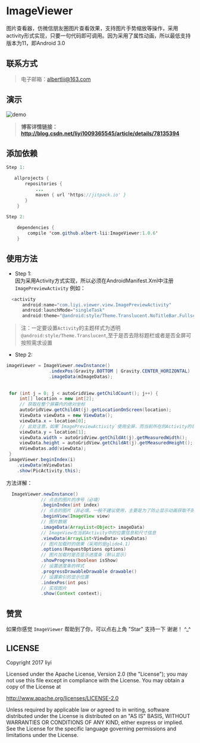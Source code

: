 # ImageViewer
图片查看器，仿微信朋友圈图片查看效果，支持图片手势缩放等操作，采用activity形式实现，只要一句代码即可调用。因为采用了属性动画，所以最低支持版本为11，即Android 3.0

## 联系方式
>电子邮箱：albertlii@163.com

## 演示
![demo](https://github.com/albert-lii/ImageViewer/blob/master/screenshot/demo.gif)
> **博客详情链接：http://blog.csdn.net/liyi1009365545/article/details/78135394**

## 添加依赖
```java
Step 1:

   allprojects {
       repositories {
           ...
           maven { url 'https://jitpack.io' }
       }
    }
    
Step 2:

    dependencies {
        compile 'com.github.albert-lii:ImageViewer:1.0.6'
    }
```

## 使用方法
- Step 1:  
因为采用Activity方式实现，所以必须在AndroidManifest.Xml中注册`ImagePreviewActivity`
例如：  
```java
  <activity
      android:name="com.liyi.viewer.view.ImagePreviewActivity"
      android:launchMode="singleTask"
      android:theme="@android:style/Theme.Translucent.NoTitleBar.Fullscreen" />
```  
>注：一定要设置`Activity`的主题样式为透明`@android:style/Theme.Translucent`,至于是否去除标题栏或者是否全屏可按照需求设置  

- Step 2:
```java
imageViewer = ImageViewer.newInstance()
                .indexPos(Gravity.BOTTOM | Gravity.CENTER_HORIZONTAL)
                .imageData(mImageDatas);
                
                
 for (int j = 0; j < autoGridView.getChildCount(); j++) {
     int[] location = new int[2];
     // 获取在整个屏幕内的绝对坐标
     autoGridView.getChildAt(j).getLocationOnScreen(location);
     ViewData viewData = new ViewData();
     viewData.x = location[0];
     // 此处注意，如果`ImagePreviewActivity`使用全屏，而当前所在的Activity的状态栏独自占有高度，则还要减去状态栏的高度
     viewData.y = location[1];
     viewData.width = autoGridView.getChildAt(j).getMeasuredWidth();
     viewData.height = autoGridView.getChildAt(j).getMeasuredHeight();
     mViewDatas.add(viewData);
 }
 imageViewer.beginIndex(i)
    .viewData(mViewDatas)
    .show(PicActivity.this);
```
方法详解：
```java
  ImageViewer.newInstance()  
             // 点击的图片的序号（必填）
             .beginIndex(int index)
             // 点击的图片（非必填，一般不建议使用，主要是为了防止显示动画获取不到图像）
             .beginView(ImageView view)
             // 图片数据
             .imageData(ArrayList<Object> imageData)
             // ImageView在当前Activity中的位置信息和尺寸信息
             .viewData(ArrayList<ViewData> viewDatas)
             // 图片加载时的效果（采用的是glide4.1）
             .options(RequestOptions options)
             // 图片加载时是否显示进度条（默认显示）
             .showProgress(boolean isShow)
             // 设置进度条的样式
             .progressDrawableDrawable drawable()
             // 设置索引的显示位置
             .indexPos(int pos)
             // 实现图片
             .show(Context context);
```

## 赞赏  
如果你感觉 `ImageViewer` 帮助到了你，可以点右上角 "Star" 支持一下 谢谢！ ^_^

## LICENSE
Copyright 2017 liyi

Licensed under the Apache License, Version 2.0 (the "License");
you may not use this file except in compliance with the License.
You may obtain a copy of the License at

   http://www.apache.org/licenses/LICENSE-2.0

Unless required by applicable law or agreed to in writing, software
distributed under the License is distributed on an "AS IS" BASIS,
WITHOUT WARRANTIES OR CONDITIONS OF ANY KIND, either express or implied.
See the License for the specific language governing permissions and
limitations under the License.
